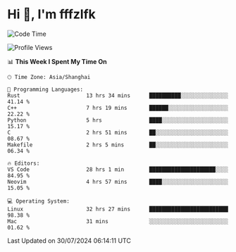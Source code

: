 # Hi 👋, I'm fffzlfk

<!--START_SECTION:waka-->
![Code Time](http://img.shields.io/badge/Code%20Time-836%20hrs%2044%20mins-blue)

![Profile Views](http://img.shields.io/badge/Profile%20Views-0-blue)

📊 **This Week I Spent My Time On** 

```text
🕑︎ Time Zone: Asia/Shanghai

💬 Programming Languages: 
Rust                     13 hrs 34 mins      ██████████░░░░░░░░░░░░░░░   41.14 % 
C++                      7 hrs 19 mins       ██████░░░░░░░░░░░░░░░░░░░   22.22 % 
Python                   5 hrs               ████░░░░░░░░░░░░░░░░░░░░░   15.17 % 
C                        2 hrs 51 mins       ██░░░░░░░░░░░░░░░░░░░░░░░   08.67 % 
Makefile                 2 hrs 5 mins        ██░░░░░░░░░░░░░░░░░░░░░░░   06.34 % 

🔥 Editors: 
VS Code                  28 hrs 1 min        █████████████████████░░░░   84.95 % 
Neovim                   4 hrs 57 mins       ████░░░░░░░░░░░░░░░░░░░░░   15.05 % 

💻 Operating System: 
Linux                    32 hrs 27 mins      █████████████████████████   98.38 % 
Mac                      31 mins             ░░░░░░░░░░░░░░░░░░░░░░░░░   01.62 % 
```


 Last Updated on 30/07/2024 06:14:11 UTC
<!--END_SECTION:waka-->
